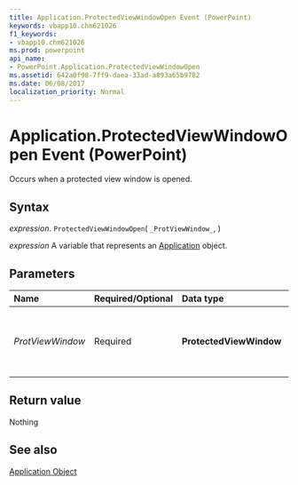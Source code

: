 ```yaml
---
title: Application.ProtectedViewWindowOpen Event (PowerPoint)
keywords: vbapp10.chm621026
f1_keywords:
- vbapp10.chm621026
ms.prod: powerpoint
api_name:
- PowerPoint.Application.ProtectedViewWindowOpen
ms.assetid: 642a0f98-7ff9-daea-33ad-a893a65b9782
ms.date: 06/08/2017
localization_priority: Normal
---
```



# Application.ProtectedViewWindowOpen Event (PowerPoint)

Occurs when a protected view window is opened.


## Syntax

 _expression_. `ProtectedViewWindowOpen`( `_ProtViewWindow_`, )

_expression_ A variable that represents an [Application](./PowerPoint.Application.md) object.


## Parameters



|Name|Required/Optional|Data type|Description|
|:-----|:-----|:-----|:-----|
| _ProtViewWindow_|Required|**ProtectedViewWindow**|The protected view window that is opened.|

## Return value

Nothing


## See also


[Application Object](PowerPoint.Application.md)

